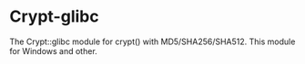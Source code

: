 # Crypt-glibc
The Crypt::glibc module for crypt() with MD5/SHA256/SHA512. This module for Windows and other.
